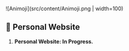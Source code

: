![Animoji](src/content/Animoji.png | width=100)
## 👾 Personal Website

1.  **Personal Website: In Progress.**
